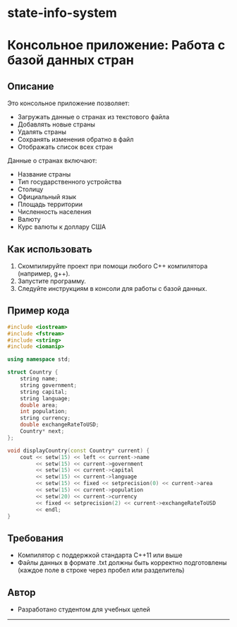 # state-info-system
# Консольное приложение: Работа с базой данных стран

## Описание

Это консольное приложение позволяет:

- Загружать данные о странах из текстового файла
- Добавлять новые страны
- Удалять страны
- Сохранять изменения обратно в файл
- Отображать список всех стран

Данные о странах включают:
- Название страны
- Тип государственного устройства
- Столицу
- Официальный язык
- Площадь территории
- Численность населения
- Валюту
- Курс валюты к доллару США

## Как использовать

1. Скомпилируйте проект при помощи любого C++ компилятора (например, g++).
2. Запустите программу.
3. Следуйте инструкциям в консоли для работы с базой данных.

## Пример кода

```cpp
#include <iostream>
#include <fstream>
#include <string>
#include <iomanip>

using namespace std;

struct Country {
    string name;
    string government;
    string capital;
    string language;
    double area;
    int population;
    string currency;
    double exchangeRateToUSD;
    Country* next;
};

void displayCountry(const Country* current) {
    cout << setw(15) << left << current->name
         << setw(15) << current->government
         << setw(15) << current->capital
         << setw(15) << current->language
         << setw(15) << fixed << setprecision(0) << current->area
         << setw(15) << current->population
         << setw(20) << current->currency
         << fixed << setprecision(2) << current->exchangeRateToUSD
         << endl;
}
```
## Требования

- Компилятор с поддержкой стандарта C++11 или выше
- Файлы данных в формате .txt должны быть корректно подготовлены (каждое поле в строке через пробел или разделитель)

## Автор

- Разработано студентом для учебных целей

---
